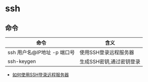 # ssh

## 命令

命令                  | 含义
------------------- | --------------
ssh 用户名@IP地址 -p 端口号 | 使用SSH登录远程服务器
ssh-keygen          | 生成SSH密钥,通过密钥登录

- [如何使用SSH登录远程服务器](http://blog.csdn.net/u011054333/article/details/52443061)
